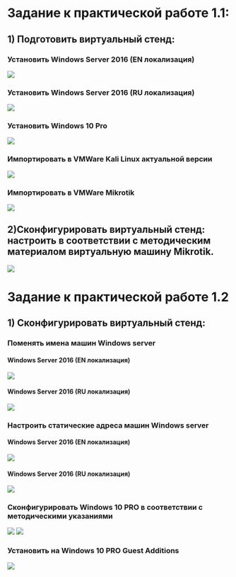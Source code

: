 # Задание к практической работе 1.1:

## 1) Подготовить виртуальный стенд:

### Установить Windows Server 2016 (EN локализация)
![](https://i.imgur.com/xnClQ2X.png)

### Установить Windows Server 2016 (RU локализация)
![](https://i.imgur.com/FOgYeZz.png)

### Установить Windows 10 Pro
![](https://i.imgur.com/uDMF70p.png)

### Импортировать в VMWare Kali Linux актуальной версии
![](https://i.imgur.com/LbLjV3h.png)

### Импортировать в VMWare Mikrotik
![](https://i.imgur.com/nhDdO0s.png)

## 
## 2)Сконфигурировать виртуальный стенд: настроить в соответствии с методическим материалом виртуальную машину Mikrotik.

![](https://i.imgur.com/oRoJmA7.png)
#
# Задание к практической работе 1.2

## 1) Сконфигурировать виртуальный стенд:

### Поменять имена машин Windows server 
#### Windows Server 2016 (EN локализация)
![](https://i.imgur.com/8KhNcUk.png)

#### Windows Server 2016 (RU локализация)
![](https://i.imgur.com/MXRcMfN.png)

### Настроить статические адреса машин Windows server 
#### Windows Server 2016 (EN локализация)
![](https://i.imgur.com/pbfqBEN.png)

#### Windows Server 2016 (RU локализация)
![](https://i.imgur.com/6JFhfbp.png)

### Сконфигурировать Windows 10 PRO в соответствии с методическими указаниями
![](https://i.imgur.com/HfXOm44.png)
![](https://i.imgur.com/mC9r8DI.png)


### Установить на Windows 10 PRO Guest Additions
![](https://i.imgur.com/BU4GJ8r.png)


